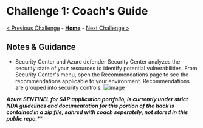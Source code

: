 # Challenge 1: Coach's Guide

[< Previous Challenge](./00-prereqs.md) - **[Home](README.md)** - [Next Challenge >](./02-acr.md)

## Notes & Guidance

- Security Center and Azure defender
Security Center analyzes the security state of your resources to identify potential vulnerabilities.
From Security Center's menu, open the Recommendations page to see the recommendations applicable to your environment. Recommendations are grouped into security controls.
![image](https://user-images.githubusercontent.com/48741882/115578487-567f2f00-a293-11eb-88ee-c1295f9e4cfc.png)




*******Azure SENTINEL for SAP application portfolio, is currently under strict NDA guidelines and documentation for this portion of the hack is contained in a zip file, sahred with coach seperately, not stored in this public repo.*********


